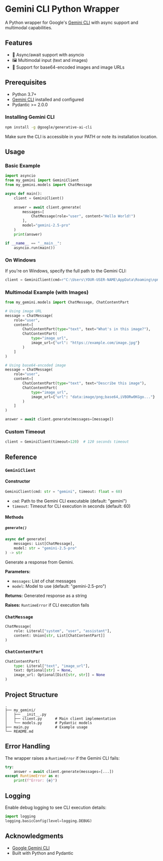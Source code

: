 # Gemini CLI Python Wrapper

A Python wrapper for Google's [Gemini CLI](https://github.com/google-gemini/gemini-cli) with async support and multimodal capabilities.

## Features

- 🚀 Async/await support with asyncio
- 🖼️ Multimodal input (text and images)
- 🔄 Support for base64-encoded images and image URLs

## Prerequisites

- Python 3.7+
- [Gemini CLI](https://github.com/google-gemini/gemini-cli) installed and configured
- Pydantic >= 2.0.0

### Installing Gemini CLI

```bash
npm install -g @google/generative-ai-cli
```

Make sure the CLI is accessible in your PATH or note its installation location.


## Usage

### Basic Example

```python
import asyncio
from my_gemini import GeminiClient
from my_gemini.models import ChatMessage

async def main():
    client = GeminiClient()
    
    answer = await client.generate(
        messages=[
            ChatMessage(role="user", content="Hello World!")
        ],
        model="gemini-2.5-pro"
    )
    print(answer)

if __name__ == "__main__":
    asyncio.run(main())
```

### On Windows

If you're on Windows, specify the full path to the Gemini CLI:

```python
client = GeminiClient(cmd=r"C:\Users\YOUR-USER-NAME\AppData\Roaming\npm\gemini.cmd")
```

### Multimodal Example (with Images)

```python
from my_gemini.models import ChatMessage, ChatContentPart

# Using image URL
message = ChatMessage(
    role="user",
    content=[
        ChatContentPart(type="text", text="What's in this image?"),
        ChatContentPart(
            type="image_url",
            image_url={"url": "https://example.com/image.jpg"}
        )
    ]
)

# Using base64-encoded image
message = ChatMessage(
    role="user",
    content=[
        ChatContentPart(type="text", text="Describe this image"),
        ChatContentPart(
            type="image_url",
            image_url={"url": "data:image/png;base64,iVBORw0KGgo..."}
        )
    ]
)

answer = await client.generate(messages=[message])
```

### Custom Timeout

```python
client = GeminiClient(timeout=120)  # 120 seconds timeout
```

## Reference

### `GeminiClient`

#### Constructor

```python
GeminiClient(cmd: str = "gemini", timeout: float = 60)
```

- `cmd`: Path to the Gemini CLI executable (default: "gemini")
- `timeout`: Timeout for CLI execution in seconds (default: 60)

#### Methods

##### `generate()`

```python
async def generate(
    messages: List[ChatMessage],
    model: str = "gemini-2.5-pro"
) -> str
```

Generate a response from Gemini.

**Parameters:**
- `messages`: List of chat messages
- `model`: Model to use (default: "gemini-2.5-pro")

**Returns:** Generated response as a string

**Raises:** `RuntimeError` if CLI execution fails

### `ChatMessage`

```python
ChatMessage(
    role: Literal["system", "user", "assistant"],
    content: Union[str, List[ChatContentPart]]
)
```

### `ChatContentPart`

```python
ChatContentPart(
    type: Literal["text", "image_url"],
    text: Optional[str] = None,
    image_url: Optional[Dict[str, str]] = None
)
```

## Project Structure

```
.
├── my_gemini/
│   ├── __init__.py
│   ├── client.py      # Main client implementation
│   └── models.py      # Pydantic models
├── main.py            # Example usage
└── README.md
```

## Error Handling

The wrapper raises a `RuntimeError` if the Gemini CLI fails:

```python
try:
    answer = await client.generate(messages=[...])
except RuntimeError as e:
    print(f"Error: {e}")
```

## Logging

Enable debug logging to see CLI execution details:

```python
import logging
logging.basicConfig(level=logging.DEBUG)
```

## Acknowledgments

- [Google Gemini CLI](https://github.com/google-gemini/gemini-cli)
- Built with Python and Pydantic
